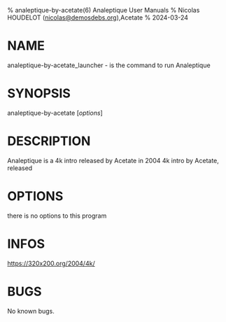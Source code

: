 % analeptique-by-acetate(6) Analeptique User Manuals
% Nicolas HOUDELOT (nicolas@demosdebs.org),Acetate
% 2024-03-24

# NAME
analeptique-by-acetate_launcher - is the command to run Analeptique 

# SYNOPSIS
analeptique-by-acetate [*options*]

# DESCRIPTION
Analeptique  is a 4k intro released by Acetate in 2004
4k intro by Acetate, released

# OPTIONS
there is no options to this program

# INFOS
https://320x200.org/2004/4k/

# BUGS
No known bugs.
